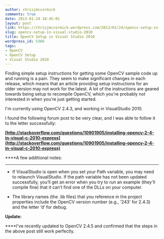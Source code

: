 ```yaml
---
author: chrisjmccormick
comments: true
date: 2013-01-24 18:45:01
layout: post
link: https://chrisjmccormick.wordpress.com/2013/01/24/opencv-setup-in-visual-studio-2010/
slug: opencv-setup-in-visual-studio-2010
title: OpenCV Setup in Visual Studio 2010
wordpress_id: 5366
tags:
- OpenCV
- OpenCV Setup
- Visual Studio 2010
---
```


Finding simple setup instructions for getting some OpenCV sample code up and running is a pain. They seem to make significant changes in each release, which means that an article providing setup instructions for an older version may not work for the latest. A lot of the instructions are geared towards being setup to recompile OpenCV, which you're probably not interested in when you're just getting started.

I'm currently using OpenCV 2.4.3, and working in VisualStudio 2010.

I found the following forum post to be very clear, and I was able to follow it to the letter successfully:

**[http://stackoverflow.com/questions/10901905/installing-opencv-2-4-in-visual-c-2010-express](http://stackoverflow.com/questions/10901905/installing-opencv-2-4-in-visual-c-2010-express)**

****A few additional notes:
****



	
  * If VisualStudio is open when you set your Path variable, you may need to relaunch VisualStudio. If the path variable has not been updated successfully, you’ll get an error when you try to _run_ an example (they'll compile fine) that it can’t find one of the DLLs on your computer.

	
  * The library names (the .lib files) that you reference in the project properties include the OpenCV version number (e.g., '243' for 2.4.3) and the letter ‘d’ for debug.


**Update:**

****I've recently updated to OpenCV 2.4.5 and confirmed that the steps in the above post still work perfectly.
